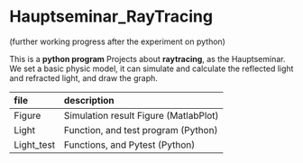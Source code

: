 # Hauptseminar_RayTracing

(further working progress after the experiment on python)

This is a **python program** Projects about **raytracing**, as the Hauptseminar. We set a basic physic model, it can simulate and calculate the reflected light and refracted light, and draw the graph.
 
 
| file      |   description  | 
| :-------- | :--------| 
| Figure    |  Simulation result Figure (MatlabPlot)| 
| Light     |  Function, and test program (Python) | 
| Light_test|  Functions, and Pytest (Python)|
